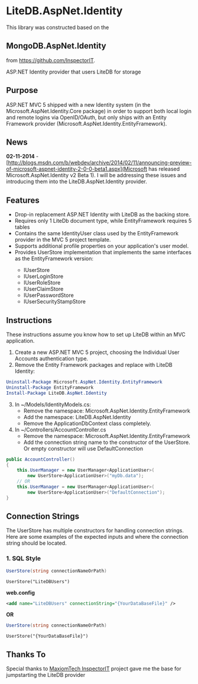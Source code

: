 LiteDB.AspNet.Identity
=======================

This library was constructed based on the 
## MongoDB.AspNet.Identity ## 
from https://github.com/InspectorIT.


ASP.NET Identity provider that users LiteDB for storage



## Purpose ##

ASP.NET MVC 5 shipped with a new Identity system (in the Microsoft.AspNet.Identity.Core package) in order to support both local login and remote logins via OpenID/OAuth, but only ships with an
Entity Framework provider (Microsoft.AspNet.Identity.EntityFramework).

## News ##
__02-11-2014__ - [http://blogs.msdn.com/b/webdev/archive/2014/02/11/announcing-preview-of-microsoft-aspnet-identity-2-0-0-beta1.aspx](Microsoft has released Microsoft.AspNet.Identity v2 Beta 1). I will be addressing these issues and introducing them into the LiteDB.AspNet.Identity provider.

## Features ##
* Drop-in replacement ASP.NET Identity with LiteDB as the backing store.
* Requires only 1 LiteDb document type, while EntityFramework requires 5 tables
* Contains the same IdentityUser class used by the EntityFramework provider in the MVC 5 project template.
* Supports additional profile properties on your application's user model.
* Provides UserStore<TUser> implementation that implements the same interfaces as the EntityFramework version:
    * IUserStore<TUser>
    * IUserLoginStore<TUser>
    * IUserRoleStore<TUser>
    * IUserClaimStore<TUser>
    * IUserPasswordStore<TUser>
    * IUserSecurityStampStore<TUser>

## Instructions ##
These instructions assume you know how to set up LiteDB within an MVC application.

1. Create a new ASP.NET MVC 5 project, choosing the Individual User Accounts authentication type.
2. Remove the Entity Framework packages and replace with LiteDB Identity:

```PowerShell
Uninstall-Package Microsoft.AspNet.Identity.EntityFramework
Uninstall-Package EntityFramework
Install-Package LiteDB.AspNet.Identity
```
    
3. In ~/Models/IdentityModels.cs:
    * Remove the namespace: Microsoft.AspNet.Identity.EntityFramework
    * Add the namespace: LiteDB.AspNet.Identity
	* Remove the ApplicationDbContext class completely.
4. In ~/Controllers/AccountController.cs
    * Remove the namespace: Microsoft.AspNet.Identity.EntityFramework
    * Add the connection string name to the constructor of the UserStore. Or empty constructor will use DefaultConnection

```C#
public AccountController()
{
    this.UserManager = new UserManager<ApplicationUser>(
        new UserStore<ApplicationUser>("myDb.data");
    // OR 
    this.UserManager = new UserManager<ApplicationUser>(
        new UserStore<ApplicationUser>("DefaultConnection");
}
```

## Connection Strings ##
The UserStore has multiple constructors for handling connection strings. Here are some examples of the expected inputs and where the connection string should be located.

### 1. SQL Style ###
```C#
UserStore(string connectionNameOrPath)
```
<code>UserStore("LiteDBUsers")</code>

**web.config**
```xml
<add name="LiteDBUsers" connectionString="{YourDataBaseFile}" />
```

**OR**

```C#
UserStore(string connectionNameOrPath)
```
<code>UserStore("{YourDataBaseFile}")</code>


## Thanks To ##

Special thanks to [MaxiomTech InspectorIT](https://github.com/InspectorIT) project gave me the base for jumpstarting the LiteDB provider

